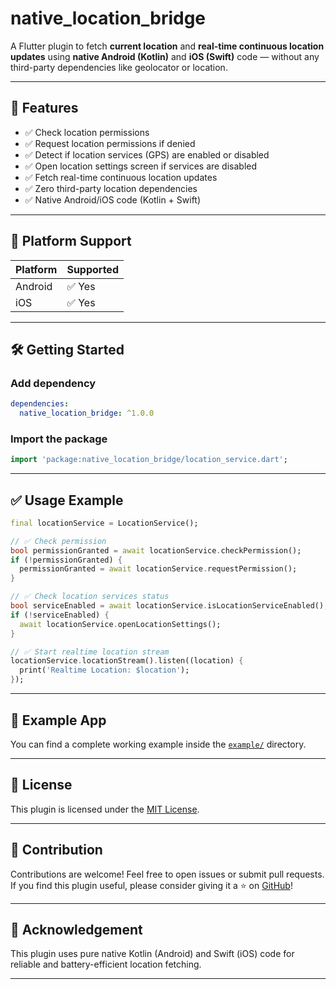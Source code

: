 
# native_location_bridge

A Flutter plugin to fetch **current location** and **real-time continuous location updates** using **native Android (Kotlin)** and **iOS (Swift)** code — without any third-party dependencies like geolocator or location.

---

## 🚀 Features

- ✅ Check location permissions
- ✅ Request location permissions if denied
- ✅ Detect if location services (GPS) are enabled or disabled
- ✅ Open location settings screen if services are disabled
- ✅ Fetch real-time continuous location updates
- ✅ Zero third-party location dependencies
- ✅ Native Android/iOS code (Kotlin + Swift)

---

## 📱 Platform Support

| Platform | Supported |
|-----------|-----------|
| Android   | ✅ Yes |
| iOS       | ✅ Yes |

---

## 🛠️ Getting Started

### Add dependency
```yaml
dependencies:
  native_location_bridge: ^1.0.0
```

### Import the package
```dart
import 'package:native_location_bridge/location_service.dart';
```

---

## ✅ Usage Example

```dart
final locationService = LocationService();

// ✅ Check permission
bool permissionGranted = await locationService.checkPermission();
if (!permissionGranted) {
  permissionGranted = await locationService.requestPermission();
}

// ✅ Check location services status
bool serviceEnabled = await locationService.isLocationServiceEnabled();
if (!serviceEnabled) {
  await locationService.openLocationSettings();
}

// ✅ Start realtime location stream
locationService.locationStream().listen((location) {
  print('Realtime Location: $location');
});
```

---

## 📂 Example App

You can find a complete working example inside the [`example/`](example/) directory.

---

## 📜 License

This plugin is licensed under the [MIT License](LICENSE).

---

## 💬 Contribution

Contributions are welcome! Feel free to open issues or submit pull requests.  
If you find this plugin useful, please consider giving it a ⭐️ on [GitHub](https://github.com/shubhamdevgupta/native_location_bridge)!

---

## 🙏 Acknowledgement

This plugin uses pure native Kotlin (Android) and Swift (iOS) code for reliable and battery-efficient location fetching.

---

